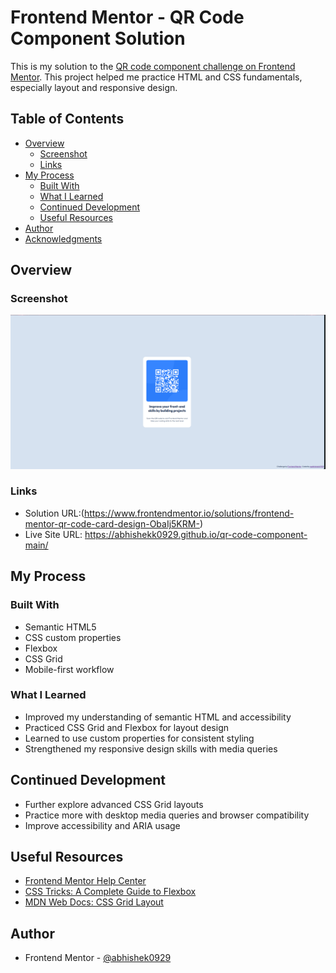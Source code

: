 # Frontend Mentor - QR Code Component Solution

This is my solution to the [QR code component challenge on Frontend Mentor](https://www.frontendmentor.io/challenges/qr-code-component-iux_sIO_H). This project helped me practice HTML and CSS fundamentals, especially layout and responsive design.

## Table of Contents

- [Overview](#overview)
  - [Screenshot](#screenshot)
  - [Links](#links)
- [My Process](#my-process)
  - [Built With](#built-with)
  - [What I Learned](#what-i-learned)
  - [Continued Development](#continued-development)
  - [Useful Resources](#useful-resources)
- [Author](#author)
- [Acknowledgments](#acknowledgments)

## Overview

### Screenshot

<!-- Replace the path below with your actual screenshot file -->
![My QR Code Component Screenshot](./design/qrcode-@abhi.png)


### Links

- Solution URL:(https://www.frontendmentor.io/solutions/frontend-mentor-qr-code-card-design-ObaIj5KRM-)
- Live Site URL: https://abhishekk0929.github.io/qr-code-component-main/

## My Process

### Built With

- Semantic HTML5
- CSS custom properties
- Flexbox
- CSS Grid
- Mobile-first workflow

### What I Learned

- Improved my understanding of semantic HTML and accessibility
- Practiced CSS Grid and Flexbox for layout design
- Learned to use custom properties for consistent styling
- Strengthened my responsive design skills with media queries

## Continued Development

- Further explore advanced CSS Grid layouts
- Practice more with desktop media queries and browser compatibility
- Improve accessibility and ARIA usage

## Useful Resources

- [Frontend Mentor Help Center](https://www.frontendmentor.io/help)
- [CSS Tricks: A Complete Guide to Flexbox](https://css-tricks.com/snippets/css/a-guide-to-flexbox/)
- [MDN Web Docs: CSS Grid Layout](https://developer.mozilla.org/en-US/docs/Web/CSS/CSS_Grid_Layout)

## Author

- Frontend Mentor - [@abhishek0929](https://www.frontendmentor.io/profile/abhishekk0929)





